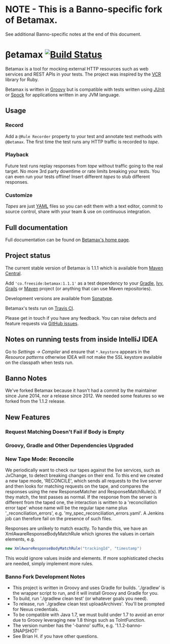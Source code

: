 # NOTE - This is a Banno-specific fork of Betamax.
See additional Banno-specific notes at the end of this document.

# &beta;etamax [![Build Status](https://secure.travis-ci.org/robfletcher/betamax.png?branch=master)](http://travis-ci.org/robfletcher/betamax)

Betamax is a tool for mocking external HTTP resources such as web services and REST APIs in your tests. The project was inspired by the [VCR][vcr] library for Ruby.

Betamax is written in [Groovy][groovy] but is compatible with tests written using [JUnit][junit] or [Spock][spock] for applications written in any JVM language.

## Usage

### Record

Add a `@Rule Recorder` property to your test and annotate test methods with `@Betamax`. The first time the test runs any HTTP traffic is recorded to _tape_.

### Playback

Future test runs replay responses from _tape_ without traffic going to the real target. No more 3rd party downtime or rate limits breaking your tests. You can even run your tests offline! Insert different _tapes_ to stub different responses.

### Customize
_Tapes_ are just [YAML][yaml] files so you can edit them with a text editor, commit to source control, share with your team & use on continuous integration.

## Full documentation

Full documentation can be found on [Betamax's home page][home].

## Project status

The current stable version of Betamax is 1.1.1 which is available from [Maven Central][mavenrepo].

Add `'co.freeside:betamax:1.1.1'` as a test dependency to your [Gradle][gradle], [Ivy][ivy], [Grails][grails] or [Maven][maven] project (or anything that can use Maven repositories).

Development versions are available from [Sonatype][sonatype].

Betamax's tests run on [Travis CI][travis].

Please get in touch if you have any  feedback. You can raise defects and feature requests via [GitHub issues][issues].

[gradle]:http://gradle.org/
[grails]:http://grails.org/
[groovy]:http://groovy.codehaus.org/
[home]:http://freeside.co/betamax
[issues]:http://github.com/robfletcher/betamax/issues
[ivy]:http://ant.apache.org/ivy/
[junit]:http://junit.org/
[maven]:http://maven.apache.org/
[mavenrepo]:http://repo1.maven.org/maven2/co/freeside/betamax/
[sonatype]:https://oss.sonatype.org/content/groups/public/co/freeside/betamax/
[spock]:http://spockframework.org/
[travis]:http://travis-ci.org/robfletcher/betamax
[vcr]:http://relishapp.com/myronmarston/vcr
[yaml]:http://yaml.org/

## Notes on running tests from inside IntelliJ IDEA

Go to _Settings -> Compiler_ and ensure that `*.keystore` appears in the _Resource patterns_ otherwise IDEA will not
make the SSL keystore available on the classpath when tests run.

## Banno Notes

We've forked Betamax because it hasn't had a commit by the maintainer since June 2014, nor a release since 2012.  We needed some features so we forked from the 1.1.2 release.

## New Features

### Request Matching Doesn't Fail if Body is Empty

### Groovy, Gradle and Other Dependencies Upgraded

### New Tape Mode: Reconcile

We periodically want to check our tapes against the live services, such as JxChange, to detect breaking changes on their end.  To this end we created a new tape mode, 'RECONCILE', which sends all requests to the live server and then looks for matching requests on the tape, and compares the responses using the new ResponseMatcher and ResponseMatchRule(s).  If they match, the test passes as normal.  If the response from the server is different from the taped one, the interaction is written to a 'reconciliation error tape' whose name will be the regular tape name plus '_reconciliation_errors', e.g. 'my_spec_reconciliation_errors.yaml'.  A Jenkins job can therefore fail on the presence of such files.

Responses are unlikely to match exactly.  To handle this, we have an XmlAwareResponseBodyMatchRule which ignores the values in certain elements, e.g.

```scala
new XmlAwareResponseBodyMatchRule("trackingId", "timestamp")
```

This would ignore values inside <trackingId> and <timestamp> elements.  If more sophisticated checks are needed, simply implement more rules.

### Banno Fork Development Notes

- This project is written in Groovy and uses Gradle for builds.  './gradlew' is the wrapper script to run, and it will install Groovy and Gradle for you.
- To build, run './gradlew clean test' (or whatever goals you need).
- To release, run './gradlew clean test uploadArchives'.  You'll be prompted for Nexus credentials.
- To be compatible with Java 1.7, we must build under 1.7 to avoid an error due to Groovy leveraging new 1.8 things such as ToIntFunction.
- The version number has the '-banno' suffix, e.g. '1.1.2-banno-SNAPSHOT'
- See Brian H. if you have other questions.
